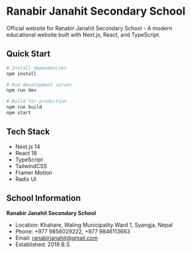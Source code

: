 # Ranabir Janahit Secondary School

Official website for Ranabir Janahit Secondary School - A modern educational website built with Next.js, React, and TypeScript.

## Quick Start

```bash
# Install dependencies
npm install

# Run development server
npm run dev

# Build for production
npm run build
npm start
```

## Tech Stack

- Next.js 14
- React 18
- TypeScript
- TailwindCSS
- Framer Motion
- Radix UI

## School Information

**Ranabir Janahit Secondary School**
- Location: Khahare, Waling Municipality Ward 1, Syangja, Nepal
- Phone: +977 9856029222, +977 9846113663
- Email: ranabirjanahit@gmail.com
- Established: 2019 B.S.
